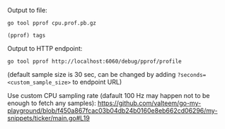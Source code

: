 Output to file:
```
go tool pprof cpu.prof.pb.gz
```
```
(pprof) tags
```

Output to HTTP endpoint:
```
go tool pprof http://localhost:6060/debug/pprof/profile
```
(default sample size is 30 sec, can be changed by adding `?seconds=<custom_sample_size>` to endpoint URL)

Use custom CPU sampling rate (dafault 100 Hz may happen not to be enough to fetch any samples):
https://github.com/valteem/go-my-playground/blob/f450a867fcac03b04db24b0160e8eb662cd06296/my-snippets/ticker/main.go#L19